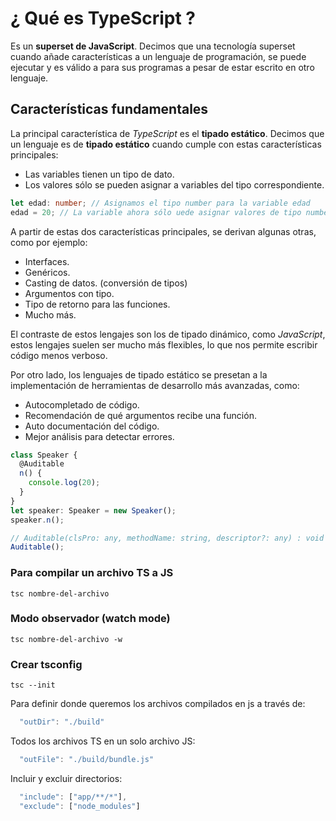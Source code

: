 # ¿ Qué es TypeScript ?

Es un **superset de JavaScript**. Decimos que una tecnología superset cuando añade características a un lenguaje de programación, se puede ejecutar y es válido a para sus programas a pesar de estar escrito en otro lenguaje.

## Características fundamentales

La principal característica de _TypeScript_ es el **tipado estático**. Decimos que un lenguaje es de **tipado estático** cuando cumple con estas características principales:

- Las variables tienen un tipo de dato.
- Los valores sólo se pueden asignar a variables del tipo correspondiente.

```typescript
let edad: number; // Asignamos el tipo number para la variable edad
edad = 20; // La variable ahora sólo uede asignar valores de tipo number
```

A partir de estas dos características principales, se derivan algunas otras, como por ejemplo:

- Interfaces.
- Genéricos.
- Casting de datos. (conversión de tipos)
- Argumentos con tipo.
- Tipo de retorno para las funciones.
- Mucho más.

El contraste de estos lengajes son los de tipado dinámico, como _JavaScript_, estos lengajes suelen ser mucho más flexibles, lo que nos permite escribir código menos verboso.

Por otro lado, los lenguajes de tipado estático se presetan a la implementación de herramientas de desarrollo más avanzadas, como:

- Autocompletado de código.
- Recomendación de qué argumentos recibe una función.
- Auto documentación del código.
- Mejor análisis para detectar errores.

```typescript
class Speaker {
  @Auditable
  n() {
    console.log(20);
  }
}
let speaker: Speaker = new Speaker();
speaker.n();

// Auditable(clsPro: any, methodName: string, descriptor?: any) : void
Auditable();
```

### Para compilar un archivo TS a JS

`tsc nombre-del-archivo`

### Modo observador (watch mode)

`tsc nombre-del-archivo -w`

### Crear tsconfig

`tsc --init`

Para definir donde queremos los archivos compilados en js a través de:

```javascript
  "outDir": "./build"
```

Todos los archivos TS en un solo archivo JS:

```javascript
  "outFile": "./build/bundle.js"
```

Incluir y excluir directorios:

```javascript
  "include": ["app/**/*"],
  "exclude": ["node_modules"]
```
